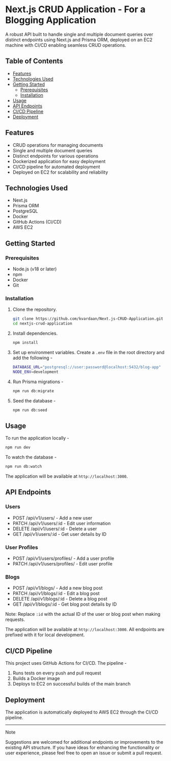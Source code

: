 # Next.js CRUD Application - For a Blogging Application

A robust API built to handle single and multiple document queries over distinct endpoints using Next.js and Prisma ORM, deployed on an EC2 machine with CI/CD enabling seamless CRUD operations.

## Table of Contents

- [Features](#features)
- [Technologies Used](#technologies-used)
- [Getting Started](#getting-started)
  - [Prerequisites](#prerequisites)
  - [Installation](#installation)
- [Usage](#usage)
- [API Endpoints](#api-endpoints)
- [CI/CD Pipeline](#cicd-pipeline)
- [Deployment](#deployment)

## Features

- CRUD operations for managing documents
- Single and multiple document queries
- Distinct endpoints for various operations
- Dockerized application for easy deployment
- CI/CD pipeline for automated deployment
- Deployed on EC2 for scalability and reliability

## Technologies Used

- Next.js
- Prisma ORM
- PostgreSQL
- Docker
- GitHub Actions (CI/CD)
- AWS EC2

## Getting Started

### Prerequisites

- Node.js (v18 or later)
- npm
- Docker
- Git

### Installation

1. Clone the repository.
   ```bash
   git clone https://github.com/kvardaan/Next.js-CRUD-Application.git
   cd nextjs-crud-application
   ```
2. Install dependencies.
   ```bash
   npm install
   ```
3. Set up environment variables. Create a `.env` file in the root directory and add the following -
   ```bash
   DATABASE_URL="postgresql://user:password@localhost:5432/blog-app"
   NODE_ENV=development
   ```
4. Run Prisma migrations -
   ```bash
   npm run db:migrate
   ```
5. Seed the database -
   ```bash
   npm run db:seed
   ```

## Usage

To run the application locally -

```bash
npm run dev
```

To watch the database -

```bash
npm run db:watch
```

The application will be available at `http://localhost:3000`.

## API Endpoints

### Users

- POST /api/v1/users/ - Add a new user
- PATCH /api/v1/users/:id - Edit user information
- DELETE /api/v1/users/:id - Delete a user
- GET /api/v1/users/:id - Get user details by ID

### User Profiles

- POST /api/v1/users/profiles/ - Add a user profile
- PATCH /api/v1/users/profiles/ - Edit user profile

### Blogs

- POST /api/v1/blogs/ - Add a new blog post
- PATCH /api/v1/blogs/:id - Edit a blog post
- DELETE /api/v1/blogs/:id - Delete a blog post
- GET /api/v1/blogs/:id - Get blog post details by ID

Note: Replace `:id` with the actual ID of the user or blog post when making requests.

The application will be available at `http://localhost:3000`. All endpoints are prefixed with it for local development.

## CI/CD Pipeline

This project uses GitHub Actions for CI/CD. The pipeline -

1. Runs tests on every push and pull request
2. Builds a Docker image
3. Deploys to EC2 on successful builds of the main branch

## Deployment

The application is automatically deployed to AWS EC2 through the CI/CD pipeline.

---

> [!NOTE]  
> Suggestions are welcomed for additional endpoints or improvements to the existing API structure. If you have ideas for enhancing the functionality or user experience, please feel free to open an issue or submit a pull request.
